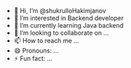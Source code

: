 - 👋 Hi, I’m @shukrulloHakimjanov
- 👀 I’m interested in Backend developer
- 🌱 I’m currently learning Java backend 
- 💞️ I’m looking to collaborate on ...
- 📫 How to reach me ...
- 😄 Pronouns: ...
- ⚡ Fun fact: ...

<!---
shukrulloHakimjanov/shukrulloHakimjanov is a ✨ special ✨ repository because its `README.md` (this file) appears on your GitHub profile.
You can click the Preview link to take a look at your changes.
--->
